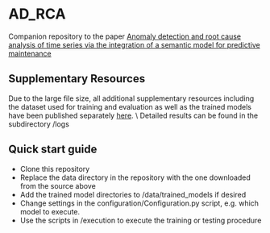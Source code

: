 # AD_RCA
Companion repository to the paper [Anomaly detection and root cause analysis of time series via the integration of a semantic model for predictive maintenance](https://github.com/Niklas2501/AD_RCA)

## Supplementary Resources
Due to the large file size, all additional supplementary resources including the dataset used for training and evaluation as well as the trained models have been published separately [here](https://www.dropbox.com/sh/yu3hfsnb2rpr2sm/AACiRm7fYi9tBWtl6fQ6RWsga?dl=0). \\
Detailed results can be found in the subdirectory /logs

## Quick start guide
* Clone this repository
* Replace the data directory in the repository with the one downloaded from the source above
* Add the trained model directories to /data/trained_models if desired
* Change settings in the configuration/Configuration.py script, e.g. which model to execute.
* Use the scripts in /execution to execute the training or testing procedure
